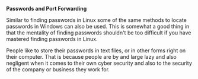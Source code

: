 <strong>Passwords and Port Forwarding</strong>

Similar to finding passwords in Linux some of the same methods to locate passwords in Windows can also be used. This is somewhat a good thing in that the mentality of finding passwords shouldn't be too difficult if you have mastered finding passwords in Linux.

People like to store their passwords in text files, or in other forms right on their computer. That is because people are by and large lazy and also negligent when it comes to their own cyber security and also to the security of the company or business they work for.